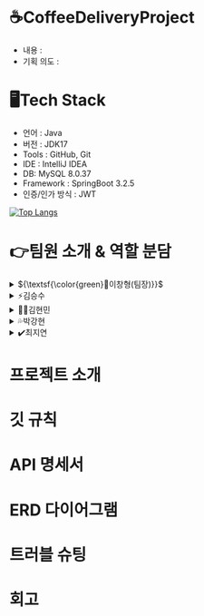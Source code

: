 # ☕CoffeeDeliveryProject
- 내용 :
- 기획 의도 :
  
# 🖥️Tech Stack
- 언어 : Java
- 버전 : JDK17
- Tools : GitHub, Git
- IDE : IntelliJ IDEA
- DB: MySQL 8.0.37
- Framework : SpringBoot 3.2.5
- 인증/인가 방식 : JWT

[![Top Langs](https://github-readme-stats.vercel.app/api/top-langs/?username=dlalwn&layout=compact)](https://github.com/dlalwn/github-readme-stats)
  
# 👉팀원 소개 & 역할 분담
<details>
<summary>
  ${\textsf{\color{green}🤡이창형(팀장)}}$
</summary>
   토글 안 내용
</details>
<details>
<summary>
  ⚡김승수
</summary>
   토글 안 내용
</details>
<details>
<summary>
  👍🏻김현민
</summary>
   토글 안 내용
</details>
<details>
<summary>
  💦박강현
</summary>
   토글 안 내용
</details>
<details>
<summary>
  ✔️최지연
</summary>
   토글 안 내용
</details>

# 프로젝트 소개
# 깃 규칙
# API 명세서
# ERD 다이어그램
# 트러블 슈팅
# 회고
